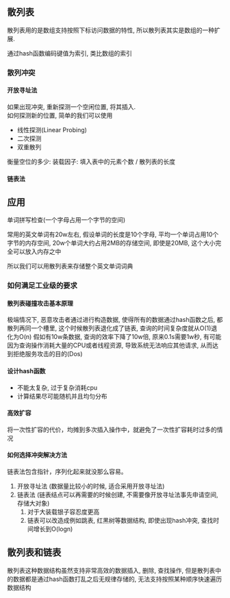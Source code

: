 ## 散列表

散列表用的是数组支持按照下标访问数据的特性, 所以散列表其实是数组的一种扩展.

通过hash函数编码键值为索引, 类比数组的索引

### 散列冲突

#### 开放寻址法

如果出现冲突, 重新探测一个空闲位置, 将其插入.  
如何探测新的位置, 简单的我们可以使用

* 线性探测(Linear Probing)
* 二次探测
* 双重散列

衡量空位的多少: 装载因子: 填入表中的元素个数 / 散列表的长度

#### 链表法

## 应用

单词拼写检查(一个字母占用一个字节的空间)

常用的英文单词有20w左右, 假设单词的长度是10个字母, 平均一个单词占用10个字节的内存空间, 20w个单词大约占用2MB的存储空间, 即使是20MB, 这个大小完全可以放入内存之中

所以我们可以用散列表来存储整个英文单词词典

### 如何满足工业级的要求

#### 散列表碰撞攻击基本原理

极端情况下, 恶意攻击者通过进行构造数据, 使得所有的数据通过hash函数之后, 都散列再同一个槽里, 这个时候散列表退化成了链表, 查询的时间复杂度就从O(1)退化为O(n)
假如有10w条数据, 查询的效率下降了10w倍, 原来0.1s需要1w秒, 有可能因为查询操作消耗大量的CPU或者线程资源, 导致系统无法响应其他请求, 从而达到拒绝服务攻击的目的(Dos)

#### 设计hash函数

* 不能太复杂, 过于复杂消耗cpu
* 计算结果尽可能随机并且均匀分布

#### 高效扩容

将一次性扩容的代价，均摊到多次插入操作中，就避免了一次性扩容耗时过多的情况

#### 如何选择冲突解决方法

链表法包含指针，序列化起来就没那么容易。

1. 开放寻址法 (数据量比较小的时候, 适合采用开放寻址法)
2. 链表法 (链表结点可以再需要的时候创建, 不需要像开放寻址法事先申请空间, 存储大对象)
   1. 对于大装载银子容忍度更高
   2. 链表可以改造成例如跳表, 红黑树等数据结构, 即使出现hash冲突, 查找时间增长到O(logn)

## 散列表和链表

散列表这种数据结构虽然支持非常高效的数据插入, 删除, 查找操作, 但是散列表中的数据都是通过hash函数打乱之后无规律存储的, 无法支持按照某种顺序快速遍历数据结构
